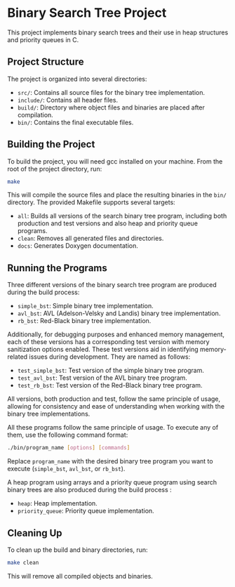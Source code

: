 # Binary Search Tree Project

This project implements binary search trees and their use in heap structures and priority queues in C.

## Project Structure

The project is organized into several directories:

- ``src/``: Contains all source files for the binary tree implementation.
- ``include/``: Contains all header files.
- ``build/``: Directory where object files and binaries are placed after compilation.
- ``bin/``: Contains the final executable files.

## Building the Project

To build the project, you will need gcc installed on your machine. From the root of the project directory, run:

```bash
make
```

This will compile the source files and place the resulting binaries in the `bin/` directory. The provided Makefile supports several targets:

- `all`: Builds all versions of the search binary tree program, including both production and test versions and also heap and priority queue programs.
- `clean`: Removes all generated files and directories.
- `docs`: Generates Doxygen documentation.

## Running the Programs

Three different versions of the binary search tree program are produced during the build process:

- `simple_bst`: Simple binary tree implementation.
- `avl_bst`: AVL (Adelson-Velsky and Landis) binary tree implementation.
- `rb_bst`: Red-Black binary tree implementation.

Additionally, for debugging purposes and enhanced memory management, each of these versions has a corresponding test version with memory sanitization options enabled. These test versions aid in identifying memory-related issues during development. They are named as follows:

- `test_simple_bst`: Test version of the simple binary tree program.
- `test_avl_bst`: Test version of the AVL binary tree program.
- `test_rb_bst`: Test version of the Red-Black binary tree program.

All versions, both production and test, follow the same principle of usage, allowing for consistency and ease of understanding when working with the binary tree implementations.

All these programs follow the same principle of usage. To execute any of them, use the following command format:

```bash
./bin/program_name [options] [commands]
```

Replace `program_name` with the desired binary tree program you want to execute (`simple_bst`, `avl_bst`, or `rb_bst`).

A heap program using arrays and a priority queue program using search binary trees are also produced during the build process :

- `heap`: Heap implementation.
- `priority_queue`: Priority queue implementation.

## Cleaning Up

To clean up the build and binary directories, run:

```bash
make clean
```
This will remove all compiled objects and binaries.